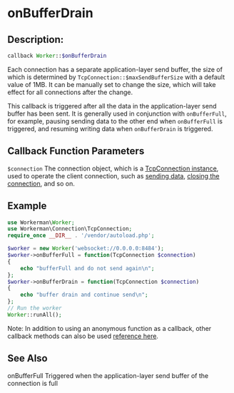 # onBufferDrain
## Description:
```php
callback Worker::$onBufferDrain
```
Each connection has a separate application-layer send buffer, the size of which is determined by `TcpConnection::$maxSendBufferSize` with a default value of 1MB. It can be manually set to change the size, which will take effect for all connections after the change.

This callback is triggered after all the data in the application-layer send buffer has been sent. It is generally used in conjunction with `onBufferFull`, for example, pausing sending data to the other end when `onBufferFull` is triggered, and resuming writing data when `onBufferDrain` is triggered.

## Callback Function Parameters
``` $connection ```
The connection object, which is a [TcpConnection instance](../tcp-connection.md), used to operate the client connection, such as [sending data](../tcp-connection/send.md), [closing the connection](../tcp-connection/close.md), and so on.

## Example
```php
use Workerman\Worker;
use Workerman\Connection\TcpConnection;
require_once __DIR__ . '/vendor/autoload.php';

$worker = new Worker('websocket://0.0.0.0:8484');
$worker->onBufferFull = function(TcpConnection $connection)
{
    echo "bufferFull and do not send again\n";
};
$worker->onBufferDrain = function(TcpConnection $connection)
{
    echo "buffer drain and continue send\n";
};
// Run the worker
Worker::runAll();
```
Note: In addition to using an anonymous function as a callback, other callback methods can also be used [reference here](../faq/callback_methods.md).

## See Also
onBufferFull Triggered when the application-layer send buffer of the connection is full
